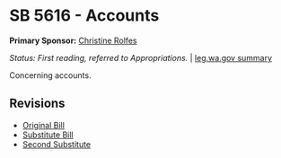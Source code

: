 # SB 5616 - Accounts
**Primary Sponsor:** [Christine Rolfes](/person/leg/christine.rolfes.md)

*Status: First reading, referred to Appropriations.* | [leg.wa.gov summary](https://app.leg.wa.gov/billsummary?BillNumber=5616&Year=2021)

Concerning accounts.

## Revisions
* [Original Bill](1/)
* [Substitute Bill](S/)
* [Second Substitute](S2/)